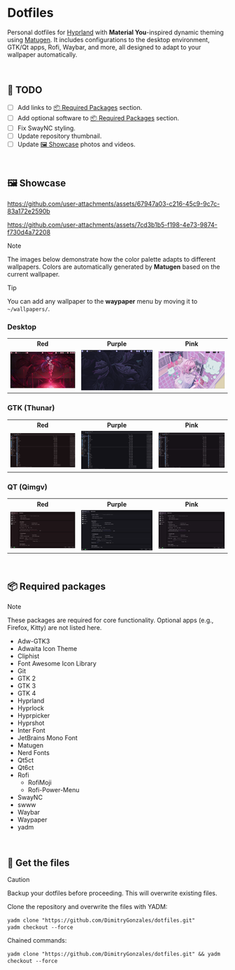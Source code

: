 # Dotfiles

Personal dotfiles for [Hyprland](https://hypr.land/) with **Material You**-inspired dynamic theming using [Matugen](https://github.com/InioX/matugen). It includes configurations to the desktop environment, GTK/Qt apps, Rofi, Waybar, and more, all designed to adapt to your wallpaper automatically.

<br>

## 📝 TODO

- [ ] Add links to [📦 Required Packages](#-required-packages) section.
- [ ] Add optional software to [📦 Required Packages](#-required-packages) section.
- [ ] Fix SwayNC styling.
- [ ] Update repository thumbnail.
- [ ] Update [🖼️ Showcase](#️-showcase) photos and videos.

<br>

## 🖼️ Showcase

https://github.com/user-attachments/assets/67947a03-c216-45c9-9c7c-83a172e2590b

https://github.com/user-attachments/assets/7cd3b1b5-f198-4e73-9874-f730d4a72208

> [!NOTE]
> The images below demonstrate how the color palette adapts to different wallpapers. Colors are automatically generated by **Matugen** based on the current wallpaper.

> [!TIP]
> You can add any wallpaper to the **waypaper** menu by moving it to `~/wallpapers/`.

### Desktop

<table>
    <tr>
        <th>Red</th>
        <th>Purple</th>
        <th>Pink</th>
    </tr>
    <tr>
        <td><img src="./assets/desktop-red.png"></td>
        <td><img src="./assets/desktop-purple.png"></td>
        <td><img src="./assets/desktop-pink.png"></td>
    </tr>
</table>

### GTK (Thunar)

<table>
    <tr>
        <th>Red</th>
        <th>Purple</th>
        <th>Pink</th>
    </tr>
    <tr>
        <td><img src="./assets/gtk-red.png"></td>
        <td><img src="./assets/gtk-purple.png"></td>
        <td><img src="./assets/gtk-pink.png"></td>
    </tr>
</table>

### QT (Qimgv)

<table>
    <tr>
        <th>Red</th>
        <th>Purple</th>
        <th>Pink</th>
    </tr>
    <tr>
        <td><img src="./assets/qt-red.png"></td>
        <td><img src="./assets/qt-purple.png"></td>
        <td><img src="./assets/qt-pink.png"></td>
    </tr>
</table>

<br>

## 📦 Required packages

> [!NOTE]
> These packages are required for core functionality. Optional apps (e.g., Firefox, Kitty) are not listed here.

- Adw-GTK3
- Adwaita Icon Theme
- Cliphist
- Font Awesome Icon Library
- Git
- GTK 2
- GTK 3
- GTK 4
- Hyprland
- Hyprlock
- Hyprpicker
- Hyprshot
- Inter Font
- JetBrains Mono Font
- Matugen
- Nerd Fonts
- Qt5ct
- Qt6ct
- Rofi
    - RofiMoji
    - Rofi-Power-Menu
- SwayNC
- swww
- Waybar
- Waypaper
- yadm

<br>

## 📂 Get the files

> [!CAUTION]
> Backup your dotfiles before proceeding. This will overwrite existing files.

Clone the repository and overwrite the files with YADM:

```
yadm clone "https://github.com/DimitryGonzales/dotfiles.git"
yadm checkout --force
```

Chained commands:

```
yadm clone "https://github.com/DimitryGonzales/dotfiles.git" && yadm checkout --force
```
